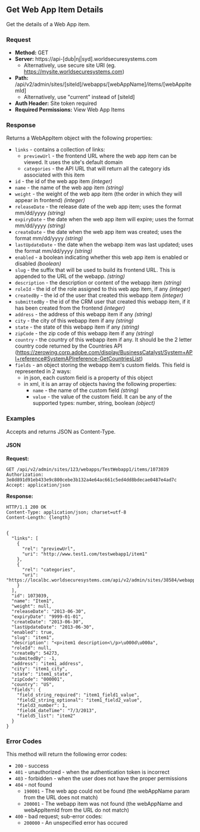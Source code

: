 ## Get Web App Item Details

Get the details of a Web App item.

### Request

* **Method:** GET
* **Server:** https://api-[dub|nj|syd].worldsecuresystems.com
  * Alternatively, use secure site URI (eg. https://mysite.worldsecuresystems.com)
* **Path:** /api/v2/admin/sites/[siteId]/webapps/[webAppName]/items/[webAppItemId]
  * Alternatively, use "current" instead of [siteId]
* **Auth Header:** Site token required
* **Required Permissions:** View Web App Items

### Response

Returns a WebAppItem object with the following properties:

* `links` - contains a collection of links:
	* `previewUrl` - the frontend URL where the web app item can be viewed. It uses the site's default domain
	* `categories` - the API URL that will return all the category ids associated with this item
* `id` - the id of the web app item *(integer)*
* `name` - the name of the web app item *(string)*
* `weight` - the weight of the web app item (the order in which they will appear in frontend) *(integer)*
* `releaseDate` - the release date of the web app item; uses the format mm/dd/yyyy *(string)*
* `expiryDate` - the date when the web app item will expire; uses the format mm/dd/yyyy *(string)*
* `createDate` - the date when the web app item was created; uses the format mm/dd/yyyy *(string)*
* `lastUpdateDate` - the date when the webapp item was last updated; uses the format mm/dd/yyyy *(string)*
* `enabled` - a boolean indicating whether this web app item is enabled or disabled *(boolean)*
* `slug` - the suffix that will be used to build its frontend URL. This is appended to the URL of the webapp. *(string)*
* `description` - the description or content of the webapp item *(string)*
* `roleId` - the id of the role assigned to this web app item, if any *(integer)*
* `createdBy` - the id of the user that created this webapp item *(integer)*
* `submittedBy` - the id of the CRM user that created this webapp item, if it has been created from the frontend *(integer)*
* `address` - the address of this webapp item if any *(string)*
* `city` - the city of this webapp item if any *(string)*
* `state` - the state of this webapp item if any *(string)*
* `zipCode` - the zip code of this webapp item if any *(string)*
* `country` - the country of this webapp item if any. It should be the 2 letter country code returned by the Countries API (https://zerowing.corp.adobe.com/display/BusinessCatalyst/System+API+reference#SystemAPIreference-GetCountriesList)
* `fields` - an object storing the webapp item's custom fields. This field is represented in 2 ways:
	* in json, each custom field is a property of this object
	* in xml, it is an array of objects having the following properties:
		* `name` - the name of the custom field *(string)*
		* `value` - the value of the custom field. It can be any of the supported types: number, string, boolean *(object)*


### Examples

Accepts and returns JSON as Content-Type.

#### JSON

**Request:**
~~~
GET /api/v2/admin/sites/123/webapps/TestWebapp1/items/1073039
Authorization: 3e8d891d91eb433e9c800cebe3b132a4e64ac661c5ed4dd8bdecae0487e4ad7c
Accept: application/json
~~~

**Response:**

~~~
HTTP/1.1 200 OK
Content-Type: application/json; charset=utf-8
Content-Length: {length}
 
 
{
  "links": [
    {
      "rel": "previewUrl",
      "uri": "http://www.test1.com/testwebapp1/item1"
    },
    {
      "rel": "categories",
      "uri": "https://localbc.worldsecuresystems.com/api/v2/admin/sites/38584/webapps/TestWebapp1/items/1073039/categories"
    }
  ],
  "id": 1073039,
  "name": "Item1",
  "weight": null,
  "releaseDate": "2013-06-30",
  "expiryDate": "9999-01-01",
  "createDate": "2013-06-30",
  "lastUpdateDate": "2013-06-30",
  "enabled": true,
  "slug": "item1",
  "description": "<p>item1 description<\/p>\u000d\u000a",
  "roleId": null,
  "createBy": 54273,
  "submitedBy": -1,
  "address": "item1_address",
  "city": "item1_city",
  "state": "item1_state",
  "zipCode": "000001",
  "country": "US",
  "fields": {
    "field_string_required": "item1_field1_value",
    "field2_string_optional": "item1_field2_value",
    "field3_number": 1,
    "field4_dateTime": "7/3/2013",
    "field5_list": "item2"
  }
}
~~~

### Error Codes

This method will return the following error codes:

* `200` - success
* `401` - unauthorized - when the authentication token is incorrect
* `403` - forbidden - when the user does not have the proper permissions
* `404` - not found
	* `190001` - The web app could not be found (the webAppName param from the URL does not match)
	* `200001` - The webapp item was not found (the webAppName and webAppItemId from the URL do not match)
* `400` - bad request; sub-error codes:
	* `200000` - An unspecified error has occured
